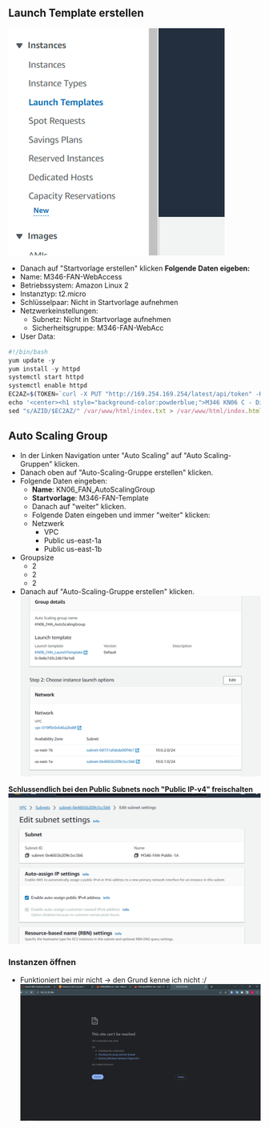 ## Launch Template erstellen

![](image.png)
- Danach auf "Startvorlage erstellen" klicken
**Folgende Daten eigeben:**
- Name: M346-FAN-WebAccess
- Betriebssystem: Amazon Linux 2
- Instanztyp: t2.micro
- Schlüsselpaar: Nicht in Startvorlage aufnehmen
- Netzwerkeinstellungen:
  - Subnetz: Nicht in Startvorlage aufnehmen
  - Sicherheitsgruppe: M346-FAN-WebAcc
- User Data:

```javascript
#!/bin/bash
yum update -y
yum install -y httpd
systemctl start httpd
systemctl enable httpd
EC2AZ=$(TOKEN=`curl -X PUT "http://169.254.169.254/latest/api/token" -H "X-aws-ec2-metadata-token-ttl-seconds: 21600"` && curl -H "X-aws-ec2-metadata-token: $TOKEN" -v http://169.254.169.254/latest/meta-data/placement/availability-zone)
echo '<center><h1 style="background-color:powderblue;">M346 KN06 C - Diese EC2 Instanz ist in der AZ: AZID </h1></center>' > /var/www/html/index.txt
sed "s/AZID/$EC2AZ/" /var/www/html/index.txt > /var/www/html/index.html
```

## Auto Scaling Group
- In der Linken Navigation unter "Auto Scaling" auf "Auto Scaling-Gruppen" klicken.
- Danach oben auf "Auto-Scaling-Gruppe erstellen" klicken.
- Folgende Daten eingeben:
  - **Name**: KN06_FAN_AutoScalingGroup
  - **Startvorlage**: M346-FAN-Template
  - Danach auf "weiter" klicken.
  - Folgende Daten eingeben und immer "weiter" klicken:
  - Netzwerk
    - VPC
    - Public us-east-1a
    - Public us-east-1b
- Groupsize
  - 2
  - 2
  - 2
- Danach auf "Auto-Scaling-Gruppe erstellen" klicken.
  ![Alt text](image-3.png)

**Schlussendlich bei den Public Subnets noch "Public IP-v4" freischalten**
![Alt text](image-5.png)

### Instanzen öffnen
- Funktioniert bei mir nicht -> den Grund kenne ich nicht :/
  ![Alt text](image-4.png)